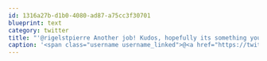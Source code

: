 ```yaml
---
id: 1316a27b-d1b0-4080-ad87-a75cc3f30701
blueprint: text
category: twitter
title: "'@rigelstpierre Another job! Kudos, hopefully its something you'll stick with for a while.  How's the school planning?"
caption: '<span class="username username_linked">@<a href="https://twitter.com/rigelstpierre" title="Rigel St. Pierre">rigelstpierre</a></span> Another job! Kudos, hopefully its something you''ll stick with for a while.  How''s the school planning?'
---
```

